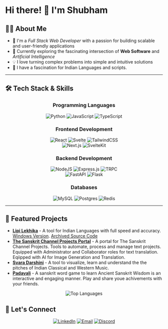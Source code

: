 # Hi there! 👋 I'm **Shubham**

<!-- <div align="center"> -->
  
  <!-- [![Typing SVG](https://readme-typing-svg.herokuapp.com?font=Fira+Code&pause=1000&width=435&lines=Full+Stack+Web+Developer;AI+%26+Web+Software+Enthusiast;Building+Amazing+Digital+Experiences)](https://git.io/typing-svg) -->
  
<!-- ### 🚀 Passionate about creating innovative web solutions and exploring AI technologies -->
  
  <!-- [![LinkedIn](https://img.shields.io/badge/LinkedIn-0077B5?style=for-the-badge&logo=linkedin&logoColor=white)](https://www.linkedin.com/in/shubhattin)
  [![Email](https://img.shields.io/badge/Email-D14836?style=for-the-badge&logo=gmail&logoColor=white)](shubhattin@gmail.com) -->
  
<!-- </div> -->

## 🧑‍💻 About Me

- 🔭 I'm a _Full Stack Web Developer_ with a passion for building scalable and user-friendly applications
- 🌱 Currently exploring the fascinating intersection of **Web Software** and _Artificial Intelligence_
- 💡 I love turning complex problems into simple and intuitive solutions
- 🌱 I have a fascination for Indian Languages and scripts.

---

## 🛠️ Tech Stack & Skills

<div align="center">

### Programming Languages

![Python](https://img.shields.io/badge/python-3670A0?style=for-the-badge&logo=python&logoColor=ffdd54)
![JavaScript](https://img.shields.io/badge/javascript-%23323330.svg?style=for-the-badge&logo=javascript&logoColor=%23F7DF1E)
![TypeScript](https://img.shields.io/badge/typescript-%23007ACC.svg?style=for-the-badge&logo=typescript&logoColor=white)

### Frontend Development

![React](https://img.shields.io/badge/react-%2320232a.svg?style=for-the-badge&logo=react&logoColor=%2361DAFB)
![Svelte](https://img.shields.io/badge/svelte-%23f1413d.svg?style=for-the-badge&logo=svelte&logoColor=white)
![TailwindCSS](https://img.shields.io/badge/tailwindcss-%2338B2AC.svg?style=for-the-badge&logo=tailwind-css&logoColor=white)
<br/>
![Next.js](https://img.shields.io/badge/next.js-000000?style=for-the-badge&logo=next.js&logoColor=white)
![SvelteKit](https://img.shields.io/badge/sveltekit-%23f1413d.svg?style=for-the-badge&logo=svelte&logoColor=white)

### Backend Development

![NodeJS](https://img.shields.io/badge/node.js-6DA55F?style=for-the-badge&logo=node.js&logoColor=white)
![Express.js](https://img.shields.io/badge/express.js-%23404d59.svg?style=for-the-badge&logo=express&logoColor=%2361DAFB)
![TRPC](https://img.shields.io/badge/trpc-%23000000.svg?style=for-the-badge&logo=trpc&logoColor=white)
<br/>
![FastAPI](https://img.shields.io/badge/FastAPI-005571?style=for-the-badge&logo=fastapi&logoColor=white)
![Flask](https://img.shields.io/badge/flask-%23000.svg?style=for-the-badge&logo=flask&logoColor=white)

### Databases

![MySQL](https://img.shields.io/badge/mysql-%2300f.svg?style=for-the-badge&logo=mysql&logoColor=white)
![Postgres](https://img.shields.io/badge/postgres-%23316192.svg?style=for-the-badge&logo=postgresql&logoColor=white)
![Redis](https://img.shields.io/badge/redis-%23DD0031.svg?style=for-the-badge&logo=redis&logoColor=white)

</div>

---

## 🌟 Featured Projects

- **[Lipi Lekhika](https://app-lipilekhika.pages.dev/)** - A tool for Indian Languages with full speed and accuracy. [Windows Version](https://sourceforge.net/projects/lipilekhika/). [Archived Source Code](https://github.com/shubhattin/old_lipi_lekhika_archive)
- **[The Sanskrit Channel Projects Portal](https://github.com/shubhattin/thesanskritchannel_projects)** - A portal for The Sanskrit Channel Projects. Tools to automate, process and manage text projects. Equipped with Administrator and Collaborator roles for text translation. Eqiipped with AI for Image Generation and Translation.
- **[Svara Darshini](https://github.com/shubhattin/svara_darshini)** - A tool to visualize, learn and understand the the pitches of Indian Classical and Western Music.
- **[Padavali](https://github.com/shubhattin/padavali)** - A sanskrit word game to learn Ancient Sanskrit Wisdom is an interactive and engaging manner. Play and share youe achivements with your friends.

</div>

<!-- ---

## 📊 GitHub Analytics -->

<div align="center">
  
  <!-- ![GitHub Stats](https://github-readme-stats.vercel.app/api?username=shubhattin&theme=radical&hide_border=false&include_all_commits=false&count_private=false) -->
  
  <!-- ![GitHub Streak](https://github-readme-streak-stats.herokuapp.com/?user=shubhattin&theme=radical&hide_border=false) -->
  
  ![Top Languages](https://github-readme-stats.vercel.app/api/top-langs/?username=shubhattin&theme=radical&hide_border=false&include_all_commits=false&count_private=false&layout=compact&hide=html)

</div>

## 🤝 Let's Connect

<div align="center">

<!-- I'm always open to interesting conversations about technology, collaboration opportunities, or just a friendly chat about coding! -->

[![LinkedIn](https://img.shields.io/badge/LinkedIn-0077B5?style=for-the-badge&logo=linkedin&logoColor=white)](https://www.linkedin.com/in/shubhattin)
[![Email](https://img.shields.io/badge/Email-D14836?style=for-the-badge&logo=gmail&logoColor=white)](shubhattin@gmail.com)
[![Discord](https://img.shields.io/badge/Discord-5865F2?style=for-the-badge&logo=discord&logoColor=white)](https://discord.com/users/shubhattin)
<!-- [![Portfolio](https://img.shields.io/badge/Portfolio-FF5722?style=for-the-badge&logo=todoist&logoColor=white)](https://shubhattin.github.io) -->

</div>
